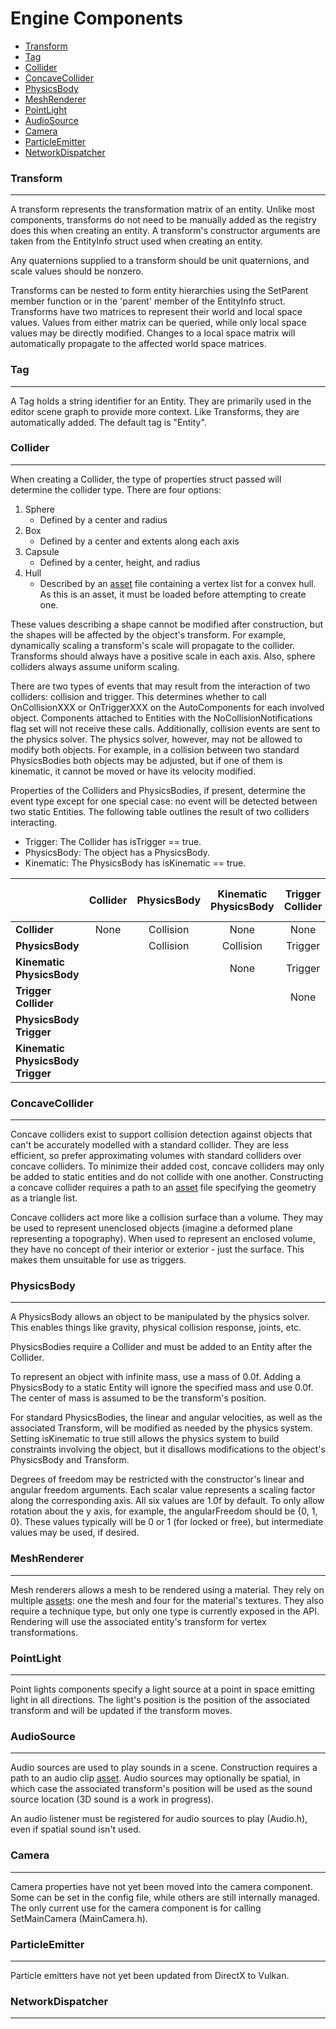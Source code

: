 Engine Components
=================

* [Transform](#transform)
* [Tag](#tag)
* [Collider](#collider)
* [ConcaveCollider](#concavecollider)
* [PhysicsBody](#physicsbody)
* [MeshRenderer](#meshrenderer)
* [PointLight](#pointlight)
* [AudioSource](#audiosource)
* [Camera](#camera)
* [ParticleEmitter](#particleemitter)
* [NetworkDispatcher](#networkdispatcher)

### Transform
------------
A transform represents the transformation matrix of an entity. Unlike most components, transforms do not need to be manually added as the registry does this when creating an entity. A transform's constructor arguments are taken from the EntityInfo struct used when creating an entity.

Any quaternions supplied to a transform should be unit quaternions, and scale values should be nonzero.

Transforms can be nested to form entity hierarchies using the SetParent member function or in the 'parent' member of the EntityInfo struct. Transforms have two matrices to represent their world and local space values. Values from either matrix can be queried, while only local space values may be directly modified. Changes to a local space matrix will automatically propagate to the affected world space matrices.

### Tag
-------
A Tag holds a string identifier for an Entity. They are primarily used in the editor scene graph to provide more context. Like Transforms, they are automatically added. The default tag is "Entity".

### Collider
------------
When creating a Collider, the type of properties struct passed will determine the collider type. There are four options:
1. Sphere
    * Defined by a center and radius
2. Box
    * Defined by a center and extents along each axis
3. Capsule
    * Defined by a center, height, and radius
4. Hull
    * Described by an [asset](Overview.md#assets) file containing a vertex list for a convex hull. As this is an asset, it must be loaded before attempting to create one.

These values describing a shape cannot be modified after construction, but the shapes will be affected by the object's transform. For example, dynamically scaling a transform's scale will propagate to the collider. Transforms should always have a positive scale in each axis. Also, sphere colliders always assume uniform scaling.

There are two types of events that may result from the interaction of two colliders: collision and trigger. This determines whether to call OnCollisionXXX or OnTriggerXXX on the AutoComponents for each involved object. Components attached to Entities with the NoCollisionNotifications flag set will not receive these calls. Additionally, collision events are sent to the physics solver. The physics solver, however, may not be allowed to modify both objects. For example, in a collision between two standard PhysicsBodies both objects may be adjusted, but if one of them is kinematic, it cannot be moved or have its velocity modified.

Properties of the Colliders and PhysicsBodies, if present, determine the event type except for one special case: no event will be detected between two static Entities. The following table outlines the result of two colliders interacting.
* Trigger:     The Collider has isTrigger == true.
* PhysicsBody: The object has a PhysicsBody.
* Kinematic:   The PhysicsBody has isKinematic == true.

|                                   | Collider | PhysicsBody | Kinematic PhysicsBody | Trigger Collider | PhysicsBody Trigger | Kinematic PhysicsBody Trigger |
| --------------------------------- | :------: | :---------: | :-------------------: | :--------------: | :-----------------: | :---------------------------: |
| **Collider**                      |   None   |  Collision  |         None          |       None       |        Trigger      |            Trigger            |
| **PhysicsBody**                   |          |  Collision  |       Collision       |      Trigger     |        Trigger      |            Trigger            |
| **Kinematic PhysicsBody**         |          |             |         None          |      Trigger     |        Trigger      |            Trigger            |
| **Trigger Collider**              |          |             |                       |       None       |        Trigger      |            Trigger            |
| **PhysicsBody Trigger**           |          |             |                       |                  |        Trigger      |            Trigger            |
| **Kinematic PhysicsBody Trigger** |          |             |                       |                  |                     |            Trigger            |

### ConcaveCollider
------------------
Concave colliders exist to support collision detection against objects that can't be accurately modelled with a standard collider. They are less efficient, so prefer approximating volumes with standard colliders over concave colliders. To minimize their added cost, concave colliders may only be added to static entities and do not collide with one another. Constructing a concave collider requires a path to an [asset](Overview.md#assets) file specifying the geometry as a triangle list.

Concave colliders act more like a collision surface than a volume. They may be used to represent unenclosed objects (imagine a deformed plane representing a topography). When used to represent an enclosed volume, they have no concept of their interior or exterior - just the surface. This makes them unsuitable for use as triggers.

### PhysicsBody
--------------
A PhysicsBody allows an object to be manipulated by the physics solver. This enables things like gravity, physical collision response, joints, etc.

PhysicsBodies require a Collider and must be added to an Entity after the Collider.

To represent an object with infinite mass, use a mass of 0.0f. Adding a PhysicsBody to a static Entity will ignore the specified mass and use 0.0f. The center of mass is assumed to be the transform's position.

For standard PhysicsBodies, the linear and angular velocities, as well as the associated Transform, will be modified as needed by the physics system. Setting isKinematic to true still allows the physics system to build constraints involving the object, but it disallows modifications to the object's PhysicsBody and Transform.

Degrees of freedom may be restricted with the constructor's linear and angular freedom arguments. Each scalar value represents a scaling factor along the corresponding axis. All six values are 1.0f by default. To only allow rotation about the y axis, for example, the angularFreedom should be {0, 1, 0}. These values typically will be 0 or 1 (for locked or free), but intermediate values may be used, if desired.

### MeshRenderer
---------------
Mesh renderers allows a mesh to be rendered using a material. They rely on multiple [assets](Overview.md#assets): one the mesh and four for the material's textures. They also require a technique type, but only one type is currently exposed in the API. Rendering will use the associated entity's transform for vertex transformations.

### PointLight
-------------
Point lights components specify a light source at a point in space emitting light in all directions. The light's position is the position of the associated transform and will be updated if the transform moves.

### AudioSource
--------------
Audio sources are used to play sounds in a scene. Construction requires a path to an audio clip [asset](Overview.md#assets). Audio sources may optionally be spatial, in which case the associated transform's position will be used as the sound source location (3D sound is a work in progress). 

An audio listener must be registered for audio sources to play (Audio.h), even if spatial sound isn't used.

### Camera
---------
Camera properties have not yet been moved into the camera component. Some can be set in the config file, while others are still internally managed. The only current use for the camera component is for calling SetMainCamera (MainCamera.h).

### ParticleEmitter
------------------
Particle emitters have not yet been updated from DirectX to Vulkan.

### NetworkDispatcher
---------------------
